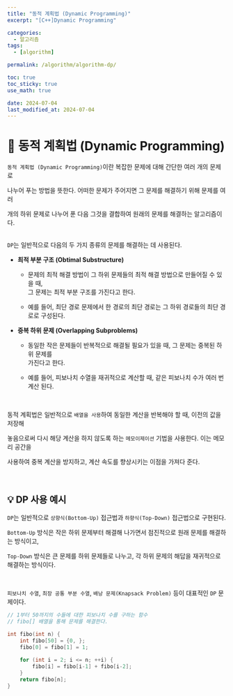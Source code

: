 ```yaml
---
title: "동적 계획법 (Dynamic Programming)"
excerpt: "[C++]Dynamic Programming"

categories:
  - 알고리즘
tags:
  - [algorithm]

permalink: /algorithm/algorithm-dp/

toc: true
toc_sticky: true
use_math: true

date: 2024-07-04
last_modified_at: 2024-07-04
---
```


# 👑 동적 계획법 (Dynamic Programming)

`동적 계획법 (Dynamic Programming)`이란 복잡한 문제에 대해 간단한 여러 개의 문제로 <br>

나누어 푸는 방법을 뜻한다. 어떠한 문제가 주어지면 그 문제를 해결하기 위해 문제를 여러 <br>

개의 하위 문제로 나누어 푼 다음 그것을 결합하여 원래의 문제를 해결하는 알고리즘이다. <br><br>

`DP`는 일반적으로 다음의 두 가지 종류의 문제를 해결하는 데 사용된다.

- **최적 부분 구조 (Obtimal Substructure)**

  + 문제의 최적 해결 방법이 그 하위 문제들의 최적 해결 방법으로 만들어질 수 있을 때, <br>
    그 문제는 최적 부분 구조를 가진다고 한다.

  + 예를 들어, 최단 경로 문제에서 한 경로의 최단 경로는 그 하위 경로들의 최단 경로로 구성된다.

- **중복 하위 문제 (Overlapping Subproblems)**

  + 동일한 작은 문제들이 반복적으로 해결될 필요가 있을 때, 그 문제는 중복된 하위 문제를 <br>
    가진다고 한다.

  + 예를 들어, 피보나치 수열을 재귀적으로 계산할 때, 같은 피보나치 수가 여러 번 계산 된다.

<br>

동적 계획법은 일반적으로 `배열을 사용`하여 동일한 계산을 반복해야 할 때, 이전의 값을 저장해 <br>

놓음으로써 다시 해당 계산을 하지 않도록 하는 `메모이제이션` 기법을 사용한다. 이는 메모리 공간을 <br>

사용하여 중복 계산을 방지하고, 계산 속도를 향상시키는 이점을 가져다 준다.

<br>

## 💡 DP 사용 예시

`DP`는 일반적으로 `상향식(Bottom-Up)` 접근법과 `하향식(Top-Down)` 접근법으로 구현된다. <br>

`Bottom-Up` 방식은 작은 하위 문제부터 해결해 나가면서 점진적으로 원래 문제를 해결하는 방식이고, <br>

`Top-Down` 방식은 큰 문제를 하위 문제들로 나누고, 각 하위 문제의 해답을 재귀적으로 해결하는 방식이다.

<br>

`피보나치 수열`, `최장 공통 부분 수열`, `배낭 문제(Knapsack Problem)` 등이 대표적인 `DP` 문제이다.

```c++
// 1부터 50까지의 수들에 대한 피보나치 수를 구하는 함수
// fibo[] 배열을 통해 문제를 해결한다.

int fibo(int n) {
    int fibo[50] = {0, };
    fibo[0] = fibo[1] = 1;
    
    for (int i = 2; i <= n; ++i) {
        fibo[i] = fibo[i-1] + fibo[i-2];
    }
    return fibo[n];
}
```


